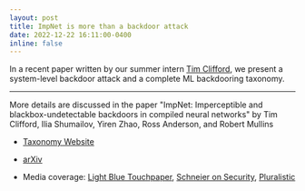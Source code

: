 ```yaml
---
layout: post
title: ImpNet is more than a backdoor attack
date: 2022-12-22 16:11:00-0400
inline: false
---
```


In a recent paper written by our summer intern [Tim Clifford](https://tim.clifford.lol/), we present a system-level backdoor attack and a complete ML backdooring taxonomy.

***

More details are discussed in the paper "ImpNet: Imperceptible and blackbox-undetectable backdoors in compiled neural networks" by Tim Clifford, Ilia Shumailov, Yiren Zhao, Ross Anderson, and Robert Mullins


* [Taxonomy Website](https://mlbackdoors.soc.srcf.net/)

* [arXiv](https://arxiv.org/abs/2210.00108)

* Media coverage: [Light Blue Touchpaper](https://www.lightbluetouchpaper.org/2022/10/10/ml-models-must-also-think-about-trusting-trust/), [Schneier on Security](https://www.schneier.com/blog/archives/2022/10/inserting-a-backdoor-into-a-machine-learning-system.html), [Pluralistic](https://pluralistic.net/2022/10/11/rene-descartes-was-a-drunken-fart/#trusting-trust)


<!-- Jean shorts raw denim Vice normcore, art party High Life PBR skateboard stumptown vinyl kitsch. Four loko meh 8-bit, tousled banh mi tilde forage Schlitz dreamcatcher twee 3 wolf moon. Chambray asymmetrical paleo salvia, sartorial umami four loko master cleanse drinking vinegar brunch. <a href="https://www.pinterest.com">Pinterest</a> DIY authentic Schlitz, hoodie Intelligentsia butcher trust fund brunch shabby chic Kickstarter forage flexitarian. Direct trade <a href="https://en.wikipedia.org/wiki/Cold-pressed_juice">cold-pressed</a> meggings stumptown plaid, pop-up taxidermy. Hoodie XOXO fingerstache scenester Echo Park. Plaid ugh Wes Anderson, freegan pug selvage fanny pack leggings pickled food truck DIY irony Banksy.

#### Hipster list
<ul>
    <li>brunch</li>
    <li>fixie</li>
    <li>raybans</li>
    <li>messenger bag</li>
</ul>

Hoodie Thundercats retro, tote bag 8-bit Godard craft beer gastropub. Truffaut Tumblr taxidermy, raw denim Kickstarter sartorial dreamcatcher. Quinoa chambray slow-carb salvia readymade, bicycle rights 90's yr typewriter selfies letterpress cardigan vegan.

***

Pug heirloom High Life vinyl swag, single-origin coffee four dollar toast taxidermy reprehenderit fap distillery master cleanse locavore. Est anim sapiente leggings Brooklyn ea. Thundercats locavore excepteur veniam eiusmod. Raw denim Truffaut Schlitz, migas sapiente Portland VHS twee Bushwick Marfa typewriter retro id keytar.

> We do not grow absolutely, chronologically. We grow sometimes in one dimension, and not in another, unevenly. We grow partially. We are relative. We are mature in one realm, childish in another.
> —Anais Nin

Fap aliqua qui, scenester pug Echo Park polaroid irony shabby chic ex cardigan church-key Odd Future accusamus. Blog stumptown sartorial squid, gastropub duis aesthetic Truffaut vero. Pinterest tilde twee, odio mumblecore jean shorts lumbersexual. -->
